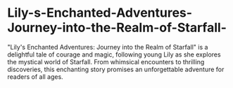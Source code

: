 # Lily-s-Enchanted-Adventures-Journey-into-the-Realm-of-Starfall-
"Lily's Enchanted Adventures: Journey into the Realm of Starfall" is a delightful tale of courage and magic, following young Lily as she explores the mystical world of Starfall. From whimsical encounters to thrilling discoveries, this enchanting story promises an unforgettable adventure for readers of all ages.
